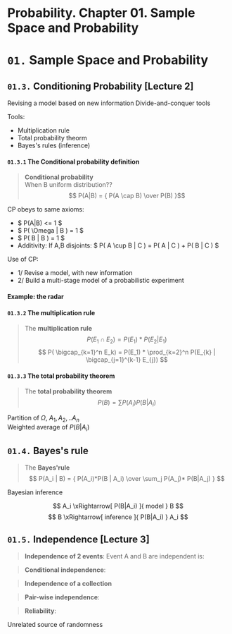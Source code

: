 # Probability. Chapter 01. Sample Space and Probability

# `01.` Sample Space and Probability

## `01.3.` Conditioning Probability [Lecture 2]

Revising a model based on new information
Divide-and-conquer tools

Tools:
* Multiplication rule
* Total probability theorm
* Bayes's rules (inference)


#### `01.3.1` The Conditional probability definition

> __Conditional probability__  
> When B uniform distribution?? 
> $$ P(A|B) = { P(A \cap B) \over P(B) }$$
 
CP obeys to same axioms:
* $ P(A|B) <= 1 $
* $ P( \Omega | B ) = 1 $
* $ P( B | B ) = 1 $
* Additivity: If A,B disjoints: $ P( A \cup B | C ) = P( A | C ) + P( B | C ) $


Use of CP:
* 1/ Revise a model, with new information
* 2/ Build a multi-stage model of a probabilistic experiment

#### Example: the radar


#### `01.3.2` The multiplication rule

> The __multiplication rule__
> $$ P( E_1 \cap E_2 ) = P(E_1) * P(E_2 | E_1) $$ 
> $$ P( \bigcap_{k=1}^n E_k) = P(E_1) * \prod_{k=2}^n P(E_{k} | \bigcap_{j=1}^{k-1} E_{j}) $$

#### `01.3.3` The total probability theorem

> The __total probability theorem__
> $$ P(B) = \sum P(A_i)P(B|A_i)$$

Partition of $\Omega$, $A_1, A_2, .. A_n$  
Weighted average of $P(B|A_i)$

## `01.4.` Bayes's rule

> The __Bayes'rule__
> $$ P(A_i | B) = { P(A_i)*P(B | A_i) \over \sum_j P(A_j)* P(B|A_j) } $$

Bayesian inference

$$ A_i  \xRightarrow[ P(B|A_i)  ]{ model    }  B    $$
$$ B    \xRightarrow[ inference ]{ P(B|A_i) }  A_i  $$


## `01.5.` Independence [Lecture 3]

> __Independence of 2 events__: Event A and B are independent is: 

> __Conditional independence__:

> __Independence of a collection__

> __Pair-wise independence__:

> __Reliability__:

Unrelated source of randomness

